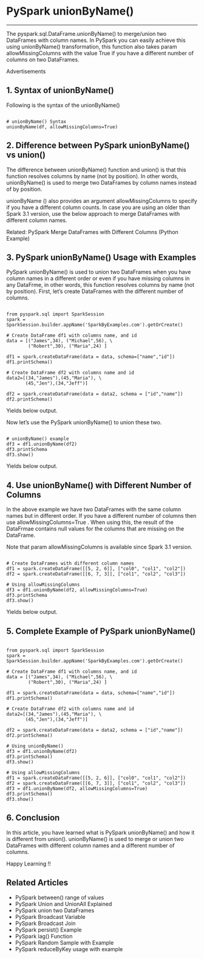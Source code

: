 # PySpark unionByName()

---

The pyspark.sql.DataFrame.unionByName() to merge/union two DataFrames with column names. In PySpark you can easily achieve this using unionByName() transformation, this function also takes param allowMissingColumns with the value True if you have a different number of columns on two DataFrames.

Advertisements

## 1. Syntax of unionByName()

Following is the syntax of the unionByName()

```

# unionByName() Syntax
unionByName(df, allowMissingColumns=True)

```

## 2. Difference between PySpark unionByName() vs union()

The difference between unionByName() function and union() is that this function resolves columns by name (not by position). In other words, unionByName() is used to merge two DataFrames by column names instead of by position.

unionByName () also provides an argument allowMissingColumns to specify if you have a different column counts. In case you are using an older than Spark 3.1 version, use the below approach to merge DataFrames with different column names.

Related: PySpark Merge DataFrames with Different Columns (Python Example)

## 3. PySpark unionByName() Usage with Examples

PySpark unionByName() is used to union two DataFrames when you have column names in a different order or even if you have missing columns in any DataFrme, in other words, this function resolves columns by name (not by position). First, let’s create DataFrames with the different number of columns.

```

from pyspark.sql import SparkSession
spark = SparkSession.builder.appName('SparkByExamples.com').getOrCreate()

# Create DataFrame df1 with columns name, and id
data = [("James",34), ("Michael",56), \
        ("Robert",30), ("Maria",24) ]

df1 = spark.createDataFrame(data = data, schema=["name","id"])
df1.printSchema()

# Create DataFrame df2 with columns name and id
data2=[(34,"James"),(45,"Maria"), \
       (45,"Jen"),(34,"Jeff")]

df2 = spark.createDataFrame(data = data2, schema = ["id","name"])
df2.printSchema()

```

Yields below output.

Now let’s use the PySpark unionByName() to union these two.

```

# unionByName() example
df3 = df1.unionByName(df2)
df3.printSchema
df3.show()

```

Yields below output.

## 4. Use unionByName() with Different Number of Columns

In the above example we have two DataFrames with the same column names but in different order. If you have a different number of columns then use allowMissingColumns=True . When using this, the result of the DataFrmae contains null values for the columns that are missing on the DataFrame.

Note that param allowMissingColumns is available since Spark 3.1 version.

```

# Create DataFrames with different column names
df1 = spark.createDataFrame([[5, 2, 6]], ["col0", "col1", "col2"])
df2 = spark.createDataFrame([[6, 7, 3]], ["col1", "col2", "col3"])

# Using allowMissingColumns
df3 = df1.unionByName(df2, allowMissingColumns=True)
df3.printSchema
df3.show()

```

Yields below output.

## 5. Complete Example of PySpark unionByName()

```

from pyspark.sql import SparkSession
spark = SparkSession.builder.appName('SparkByExamples.com').getOrCreate()

# Create DataFrame df1 with columns name, and id
data = [("James",34), ("Michael",56), \
        ("Robert",30), ("Maria",24) ]

df1 = spark.createDataFrame(data = data, schema=["name","id"])
df1.printSchema()

# Create DataFrame df2 with columns name and id
data2=[(34,"James"),(45,"Maria"), \
       (45,"Jen"),(34,"Jeff")]

df2 = spark.createDataFrame(data = data2, schema = ["id","name"])
df2.printSchema()

# Using unionByName()
df3 = df1.unionByName(df2)
df3.printSchema()
df3.show()

# Using allowMissingColumns
df1 = spark.createDataFrame([[5, 2, 6]], ["col0", "col1", "col2"])
df2 = spark.createDataFrame([[6, 7, 3]], ["col1", "col2", "col3"])
df3 = df1.unionByName(df2, allowMissingColumns=True)
df3.printSchema()
df3.show()

```

## 6. Conclusion

In this article, you have learned what is PySpark unionByName() and how it is different from union().  unionByName() is used to merge or union two DataFrames with different column names and a different number of columns.

Happy Learning !!

## Related Articles
- PySpark between() range of values
- PySpark Union and UnionAll Explained
- PySpark union two DataFrames
- PySpark Broadcast Variable
- PySpark Broadcast Join
- PySpark persist() Example
- PySpark lag() Function
- PySpark Random Sample with Example
- PySpark reduceByKey usage with example


